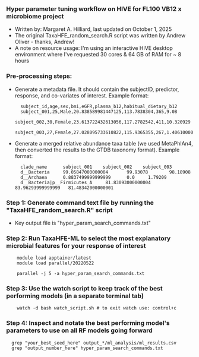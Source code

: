 ### Hyper parameter tuning workflow on HIVE for FL100 VB12 x microbiome project 
- Written by: Margaret A. Hilliard, last updated on October 1, 2025
- The original TaxaHFE_random_search.R script was written by Andrew Oliver - thanks, Andrew! 
- A note on resource usage: I'm using an interactive HIVE desktop environment where I've requested 30 cores & 64 GB of RAM for ~ 8 hours 

### Pre-processing steps:
- Generate a metadata file. It should contain the subjectID, predictor, response, and co-variates of interest. Example format: 

        subject_id,age,sex,bmi,eGFR,plasma_b12,habitual_dietary_b12
        subject_001,25,Male,20.838589981447125,113.7838304,365,9.08
        subject_002,30,Female,23.613722432613056,117.2782542,411,10.320929
        subject_003,27,Female,27.028095733610822,115.9365355,267,1.4061000000000001

- Generate a merged relative abundance taxa table (we used MetaPhlAn4, then converted the results to the GTDB taxonomy format). Example format: 
       
        clade_name      subject_001    subject_002    subject_003   
        d__Bacteria     99.05847000000004       99.93078        98.18908
        d__Archaea      0.8837499999999999      0.0     1.79209 
        d__Bacteria|p__Firmicutes_A     81.83093000000004       83.96293999999999	81.48342000000001   

### Step 1: Generate command text file by running the "TaxaHFE_random_search.R" script

- Key output file is "hyper_param_search_commands.txt"

### Step 2: Run TaxaHFE-ML to select the most explanatory microbial features for your response of interest 

        module load apptainer/latest 
        module load parallel/20220522
        
        parallel -j 5 -a hyper_param_search_commands.txt

### Step 3: Use the watch script to keep track of the best performing models (in a separate terminal tab)

        watch -d bash watch_script.sh # to exit watch use: control+c 

### Step 4: Inspect and notate the best performing model's parameters to use on all RF models going forward 

      grep "your_best_seed_here" output_*/ml_analysis/ml_results.csv
      grep "output_number_here" hyper_param_search_commands.txt
